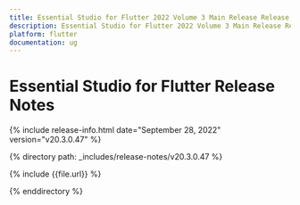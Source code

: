 ```yaml
---
title: Essential Studio for Flutter 2022 Volume 3 Main Release Release Notes  
description: Essential Studio for Flutter 2022 Volume 3 Main Release Release Notes  
platform: flutter
documentation: ug
---
```


# Essential Studio for Flutter  Release Notes  

{% include release-info.html date="September 28, 2022"  version="v20.3.0.47" %} 

{% directory path: _includes/release-notes/v20.3.0.47 %}

{% include {{file.url}} %}

{% enddirectory %}